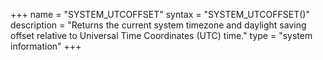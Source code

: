 +++
name = "SYSTEM_UTCOFFSET"
syntax = "SYSTEM_UTCOFFSET()"
description = "Returns the current system timezone and daylight saving offset relative to Universal Time Coordinates (UTC) time."
type = "system information"
+++

